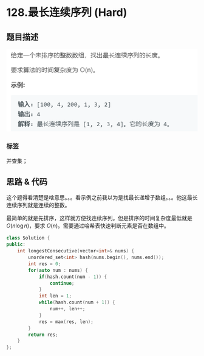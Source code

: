 # 128.最长连续序列 (Hard)

## 题目描述

![](128.png)

### 标签

并查集；

## 思路 & 代码

这个题得看清楚是啥意思。。。看示例之前我以为是找最长递增子数组。。。他这最长连续序列就是连续的整数。

最简单的就是先排序，这样就方便找连续序列。但是排序的时间复杂度最低就是 $O(n\log n)$，要求 $O(n)$。需要通过哈希表快速判断元素是否在数组中。

```c++ tab="哈希表"
class Solution {
public:
    int longestConsecutive(vector<int>& nums) {
        unordered_set<int> hash(nums.begin(), nums.end());
        int res = 0;
        for(auto num : nums) {
            if(hash.count(num - 1)) {
                continue;
            }
            int len = 1;
            while(hash.count(num + 1)) {
                num++, len++;
            }
            res = max(res, len);
        }
        return res;
    }
};
```
